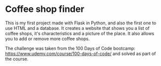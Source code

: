 # Coffee shop finder
This is my first project made with Flask in Python, and also the first one to use HTML and a database. It creates a website that shows you a list of coffee shops, it's characteristics and a picture of the place. 
It also allows you to add or remove more coffee shops. 

The challenge was taken from the 100 Days of Code bootcamp: https://www.udemy.com/course/100-days-of-code/ and solved as part of the course. 
